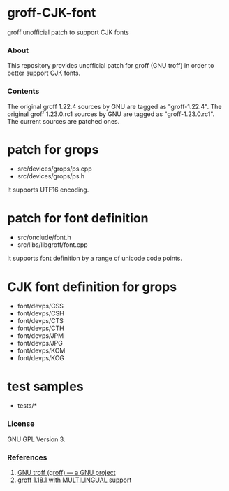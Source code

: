 groff-CJK-font
==============

groff unofficial patch to support CJK fonts

### About

This repository provides unofficial patch for groff (GNU troff)
in order to better support CJK fonts.


### Contents

The original groff 1.22.4 sources by GNU are tagged as "groff-1.22.4".
The original groff 1.23.0.rc1 sources by GNU are tagged as "groff-1.23.0.rc1".
The current sources are patched ones.

# patch for grops
- src/devices/grops/ps.cpp
- src/devices/grops/ps.h

It supports UTF16 encoding.

# patch for font definition
- src/onclude/font.h
- src/libs/libgroff/font.cpp

It supports font definition by a range of unicode code points.

# CJK font definition for grops
- font/devps/CSS
- font/devps/CSH
- font/devps/CTS
- font/devps/CTH
- font/devps/JPM
- font/devps/JPG
- font/devps/KOM
- font/devps/KOG

# test samples
- tests/*


### License

GNU GPL Version 3.


### References

1. [GNU troff (groff) — a GNU project](https://www.gnu.org/software/groff/)
2. [groff 1.18.1 with MULTILINGUAL support](https://answers.launchpad.net/ubuntu/+source/groff/1.18.1.1-12)

